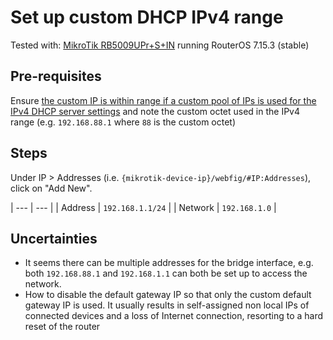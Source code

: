 # Set up custom DHCP IPv4 range

Tested with: [MikroTik RB5009UPr+S+IN](https://mikrotik.com/product/rb5009upr_s_in) running RouterOS 7.15.3 (stable)

## Pre-requisites

Ensure [the custom IP is within range if a custom pool of IPs is used for the IPv4 DHCP server settings](./set-up-custom-dhcp-ipv4-range.md) and note the custom octet used in the IPv4 range (e.g. `192.168.88.1` where `88` is the custom octet)

## Steps

Under IP > Addresses (i.e. `{mikrotik-device-ip}/webfig/#IP:Addresses`), click on "Add New".

| --- | --- |
| Address | `192.168.1.1/24` |
| Network | `192.168.1.0` |

## Uncertainties

- It seems there can be multiple addresses for the bridge interface, e.g. both `192.168.88.1` and `192.168.1.1` can both be set up to access the network. 
- How to disable the default gateway IP so that only the custom default gateway IP is used. It usually results in self-assigned non local IPs of connected devices and a loss of Internet connection, resorting to a hard reset of the router